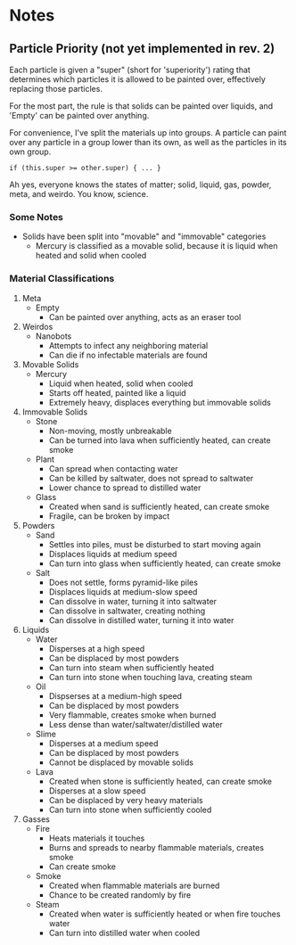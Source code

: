 # Notes

## Particle Priority (not yet implemented in rev. 2)

Each particle is given a "super" (short for 'superiority') rating that determines which particles it is allowed to be painted over, effectively replacing those particles.

For the most part, the rule is that solids can be painted over liquids, and 'Empty' can be painted over anything.

For convenience, I've split the materials up into groups. A particle can paint over any particle in a group lower than its own, as well as the particles in its own group.

```
if (this.super >= other.super) { ... }
```

Ah yes, everyone knows the states of matter; solid, liquid, gas, powder, meta, and weirdo. You know, science.


### Some Notes

- Solids have been split into "movable" and "immovable" categories
	- Mercury is classified as a movable solid, because it is liquid when heated and solid when cooled


### Material Classifications

1. Meta
	- Empty
		- Can be painted over anything, acts as an eraser tool
2. Weirdos
	- Nanobots
		- Attempts to infect any neighboring material
		- Can die if no infectable materials are found
3. Movable Solids
	- Mercury
		- Liquid when heated, solid when cooled
		- Starts off heated, painted like a liquid
		- Extremely heavy, displaces everything but immovable solids
4. Immovable Solids
	- Stone
		- Non-moving, mostly unbreakable
		- Can be turned into lava when sufficiently heated, can create smoke
	- Plant
		- Can spread when contacting water
		- Can be killed by saltwater, does not spread to saltwater
		- Lower chance to spread to distilled water
	- Glass
		- Created when sand is sufficiently heated, can create smoke
		- Fragile, can be broken by impact
5. Powders
	- Sand
		- Settles into piles, must be disturbed to start moving again
		- Displaces liquids at medium speed
		- Can turn into glass when sufficiently heated, can create smoke
	- Salt
		- Does not settle, forms pyramid-like piles
		- Displaces liquids at medium-slow speed
		- Can dissolve in water, turning it into saltwater
		- Can dissolve in saltwater, creating nothing
		- Can dissolve in distilled water, turning it into water
6. Liquids
	- Water
		- Disperses at a high speed
		- Can be displaced by most powders
		- Can turn into steam when sufficiently heated
		- Can turn into stone when touching lava, creating steam
	- Oil
		- Dispserses at a medium-high speed
		- Can be displaced by most powders
		- Very flammable, creates smoke when burned
		- Less dense than water/saltwater/distilled water
	- Slime
		- Disperses at a medium speed
		- Can be displaced by most powders
		- Cannot be displaced by movable solids
	- Lava
		- Created when stone is sufficiently heated, can create smoke
		- Disperses at a slow speed
		- Can be displaced by very heavy materials
		- Can turn into stone when sufficiently cooled
7. Gasses
	- Fire
		- Heats materials it touches
		- Burns and spreads to nearby flammable materials, creates smoke
		- Can create smoke
	- Smoke
		- Created when flammable materials are burned
		- Chance to be created randomly by fire
	- Steam
		- Created when water is sufficiently heated or when fire touches water
		- Can turn into distilled water when cooled
